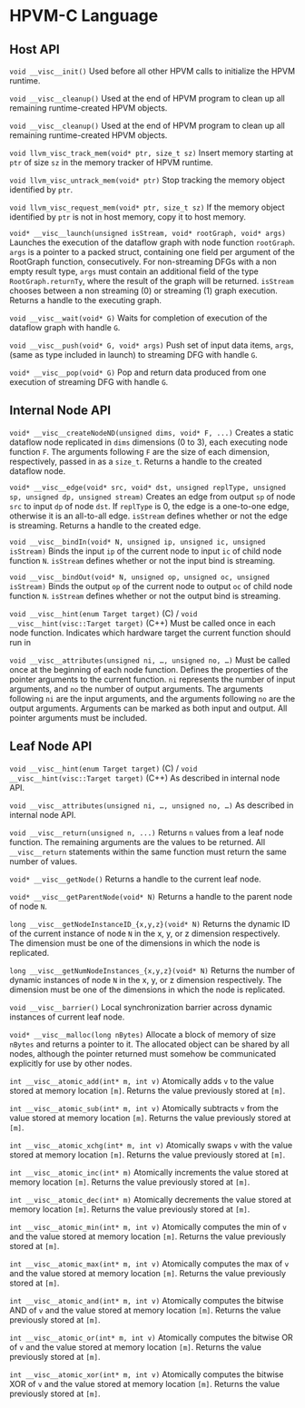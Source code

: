 # HPVM-C Language

## Host API

```void __visc__init()```
Used before all other HPVM calls to initialize the HPVM runtime.

```void __visc__cleanup()```
Used at the end of HPVM program to clean up all remaining runtime-created HPVM objects.

```void __visc__cleanup()```
Used at the end of HPVM program to clean up all remaining runtime-created HPVM objects.

```void llvm_visc_track_mem(void* ptr, size_t sz)```
Insert memory starting at ```ptr``` of size ```sz``` in the memory tracker of HPVM runtime.

```void llvm_visc_untrack_mem(void* ptr)```
Stop tracking the memory object identified by ```ptr```.

```void llvm_visc_request_mem(void* ptr, size_t sz)```
If the memory object identified by ```ptr``` is not in host memory, copy it to host memory.

```void* __visc__launch(unsigned isStream, void* rootGraph, void* args)```
Launches the execution of the dataflow graph with node function ```rootGraph```. ```args``` is a pointer to a packed struct, containing one field per argument of the RootGraph function, consecutively. For non-streaming DFGs with a non empty result type, ```args``` must contain an additional field of the type ```RootGraph.returnTy```, where the result of the graph will be returned. ```isStream``` chooses between a non streaming (0) or streaming (1) graph execution. Returns a handle to the executing graph.

```void __visc__wait(void* G)```
Waits for completion of execution of the dataflow graph with handle ```G```.

```void __visc__push(void* G, void* args)```
Push set of input data items, ```args```, (same as type included in launch) to streaming DFG with handle ```G```.

```void* __visc__pop(void* G)```
Pop and return data produced from one execution of streaming DFG with handle ```G```.

## Internal Node API

```void* __visc__createNodeND(unsigned dims, void* F, ...)```
Creates a static dataflow node replicated in ```dims``` dimensions (0 to 3), each executing node function ```F```. The arguments following ```F``` are the size of each dimension, respectively, passed in as a ```size_t```. Returns a handle to the created dataflow node.

```void* __visc__edge(void* src, void* dst, unsigned replType, unsigned sp, unsigned dp, unsigned stream)```
Creates an edge from output ```sp``` of node ```src``` to input ```dp``` of node ```dst```. If ```replType``` is 0, the edge is a one-to-one edge, otherwise it is an all-to-all edge. ```isStream``` defines whether or not the edge is streaming. Returns a handle to the created edge.

```void __visc__bindIn(void* N, unsigned ip, unsigned ic, unsigned isStream)```
Binds the input ```ip``` of the current node to input ```ic``` of child node function ```N```. ```isStream``` defines whether or not the input bind is streaming.

```void __visc__bindOut(void* N, unsigned op, unsigned oc, unsigned isStream)```
Binds the output ```op``` of the current node to output ```oc``` of child node function ```N```. ```isStream``` defines whether or not the output bind is streaming.

```void __visc__hint(enum Target target)``` (C\) / ```void __visc__hint(visc::Target target)``` (C++)
Must be called once in each node function. Indicates which hardware target the current function should run in

```void __visc__attributes(unsigned ni, …, unsigned no, …)```
Must be called once at the beginning of each node function. Defines the properties of the pointer arguments to the current function. ```ni``` represents the number of input arguments, and ```no``` the number of output arguments. The arguments following ```ni``` are the input arguments, and the arguments following ```no``` are the output arguments. Arguments can be marked as both input and output. All pointer arguments must be included.

## Leaf Node API
```void __visc__hint(enum Target target)``` (C\) / ```void __visc__hint(visc::Target target)``` (C++)
As described in internal node API.

```void __visc__attributes(unsigned ni, …, unsigned no, …)```
As described in internal node API.

```void __visc__return(unsigned n, ...)```
Returns ```n``` values from a leaf node function. The remaining arguments are the values to be returned. All ```__visc__return``` statements within the same function must return the same number of values.

```void* __visc__getNode()```
Returns a handle to the current leaf node.

```void* __visc__getParentNode(void* N)```
Returns a handle to the parent node of node ```N```.

```long __visc__getNodeInstanceID_{x,y,z}(void* N)```
Returns the dynamic ID of the current instance of node ```N``` in the x, y, or z dimension respectively. The dimension must be one of the dimensions in which the node is replicated.

```long __visc__getNumNodeInstances_{x,y,z}(void* N)```
Returns the number of dynamic instances of node ```N``` in the x, y, or z dimension respectively. The dimension must be one of the dimensions in which the node is replicated.

```void __visc__barrier()```
Local synchronization barrier across dynamic instances of current leaf node.

```void* __visc__malloc(long nBytes)```
Allocate a block of memory of size ```nBytes``` and returns a pointer to it. The allocated object can be shared by all nodes, although the pointer returned must somehow be communicated explicitly for use by other nodes.

```int __visc__atomic_add(int* m, int v)```
Atomically adds ```v``` to the value stored at memory location ```[m]```. Returns the value previously stored at ```[m]```.

```int __visc__atomic_sub(int* m, int v)```
Atomically subtracts ```v``` from the value stored at memory location ```[m]```. Returns the value previously stored at ```[m]```.

```int __visc__atomic_xchg(int* m, int v)```
Atomically swaps ```v``` with the value stored at memory location ```[m]```. Returns the value previously stored at ```[m]```.

```int __visc__atomic_inc(int* m)```
Atomically increments the value stored at memory location ```[m]```. Returns the value previously stored at ```[m]```.

```int __visc__atomic_dec(int* m)```
Atomically decrements the value stored at memory location ```[m]```. Returns the value previously stored at ```[m]```.

```int __visc__atomic_min(int* m, int v)```
Atomically computes the min of ```v``` and the value stored at memory location ```[m]```. Returns the value previously stored at ```[m]```.

```int __visc__atomic_max(int* m, int v)```
Atomically computes the max of ```v``` and the value stored at memory location ```[m]```. Returns the value previously stored at ```[m]```.

```int __visc__atomic_and(int* m, int v)```
Atomically computes the bitwise AND of ```v``` and the value stored at memory location ```[m]```. Returns the value previously stored at ```[m]```.

```int __visc__atomic_or(int* m, int v)```
Atomically computes the bitwise OR of ```v``` and the value stored at memory location ```[m]```. Returns the value previously stored at ```[m]```.

```int __visc__atomic_xor(int* m, int v)```
Atomically computes the bitwise XOR of ```v``` and the value stored at memory location ```[m]```. Returns the value previously stored at ```[m]```.

